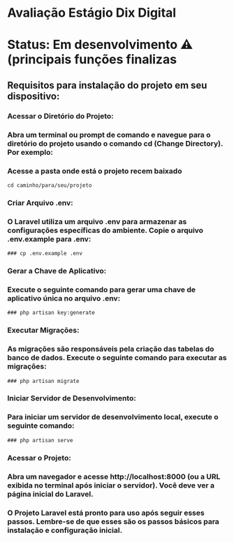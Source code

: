 <h1> Avaliação Estágio Dix Digital </h1>

# Status: Em desenvolvimento ⚠️ (principais funções finalizas

## Requisitos para instalação do projeto em seu dispositivo:

### Acessar o Diretório do Projeto: 
### Abra um terminal ou prompt de comando e navegue para o diretório do projeto usando o comando cd (Change Directory). Por exemplo:

### Acesse a pasta onde está o projeto recem baixado
```
cd caminho/para/seu/projeto
```
### Criar Arquivo .env:
### O Laravel utiliza um arquivo .env para armazenar as configurações específicas do ambiente. Copie o arquivo .env.example para .env:
```
### cp .env.example .env
```
### Gerar a Chave de Aplicativo:
### Execute o seguinte comando para gerar uma chave de aplicativo única no arquivo .env:
```
### php artisan key:generate
```
### Executar Migrações:
### As migrações são responsáveis pela criação das tabelas do banco de dados. Execute o seguinte comando para executar as migrações:
```
### php artisan migrate
```
### Iniciar Servidor de Desenvolvimento:
### Para iniciar um servidor de desenvolvimento local, execute o seguinte comando:
```
### php artisan serve
```
### Acessar o Projeto:
### Abra um navegador e acesse http://localhost:8000 (ou a URL exibida no terminal após iniciar o servidor). Você deve ver a página inicial do Laravel.

### O Projeto Laravel está pronto para uso após seguir esses passos. Lembre-se de que esses são os passos básicos para instalação e configuração inicial. 
